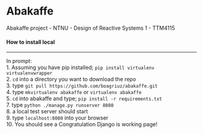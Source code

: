 # Abakaffe
Abakaffe project - NTNU - Design of Reactive Systems 1 - TTM4115
<br/>


#### How to install local
***
In prompt: <br/>
    1. Assuming you have pip installed; ```pip install virtualenv virtualenvwrapper``` <br/>
    2. ```cd``` into a directory you want to download the repo <br/>
    3. type ```git pull https://github.com/boagriuz/abakaffe.git``` <br/>
    4. type ```mkvirtualenv abakaffe``` or ```virtualenv abakaffe``` <br/>
    5. ```cd``` into abakaffe and type; ```pip install -r requirements.txt``` <br/>
    7. type ```python ./manage.py runserver 8080``` <br/>
    8. a local test server should start <br/>
    9. type ```localhost:8080``` into your browser <br/>
    10. You should see a Congratulation Django is working page! <br/>
    
  
    
    
    
